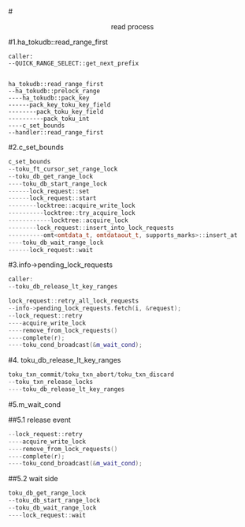 #<center>read process</center>

#1.ha_tokudb::read_range_first

```
caller:
--QUICK_RANGE_SELECT::get_next_prefix


ha_tokudb::read_range_first
--ha_tokudb::prelock_range
----ha_tokudb::pack_key
------pack_key_toku_key_field
--------pack_toku_key_field
----------pack_toku_int
----c_set_bounds
--handler::read_range_first
```

#2.c_set_bounds

```cpp
c_set_bounds
--toku_ft_cursor_set_range_lock
--toku_db_get_range_lock
----toku_db_start_range_lock
------lock_request::set
------lock_request::start
--------locktree::acquire_write_lock
----------locktree::try_acquire_lock
------------locktree::acquire_lock
--------lock_request::insert_into_lock_requests
----------omt<omtdata_t, omtdataout_t, supports_marks>::insert_at
----toku_db_wait_range_lock
------lock_request::wait
```

#3.info->pending_lock_requests

```cpp
caller:
--toku_db_release_lt_key_ranges

lock_request::retry_all_lock_requests
--info->pending_lock_requests.fetch(i, &request);
--lock_request::retry
----acquire_write_lock
----remove_from_lock_requests()
----complete(r);
----toku_cond_broadcast(&m_wait_cond);
```

#4. toku_db_release_lt_key_ranges

```cpp
toku_txn_commit/toku_txn_abort/toku_txn_discard
--toku_txn_release_locks
----toku_db_release_lt_key_ranges
```

#5.m_wait_cond

##5.1 release event
```cpp
--lock_request::retry
----acquire_write_lock
----remove_from_lock_requests()
----complete(r);
----toku_cond_broadcast(&m_wait_cond);
```

##5.2 wait side

```cpp
toku_db_get_range_lock
--toku_db_start_range_lock
--toku_db_wait_range_lock
----lock_request::wait
```